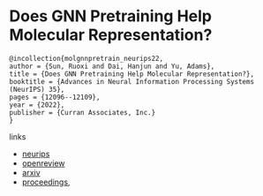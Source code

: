 # Does GNN Pretraining Help Molecular Representation?

```
@incollection{molgnnpretrain_neurips22,
author = {Sun, Ruoxi and Dai, Hanjun and Yu, Adams},
title = {Does GNN Pretraining Help Molecular Representation?},
booktitle = {Advances in Neural Information Processing Systems (NeurIPS) 35},
pages = {12096--12109},
year = {2022},
publisher = {Curran Associates, Inc.}
}
```

links
- [neurips](https://nips.cc/Conferences/2022/Schedule?showEvent=53060)
- [openreview](https://openreview.net/forum?id=uytgM9N0vlR)
- [arxiv](https://arxiv.org/abs/2207.06010)
- [proceedings](https://papers.nips.cc//paper_files/paper/2022/hash/4ec360efb3f52643ac43fda570ec0118-Abstract-Conference.html),
